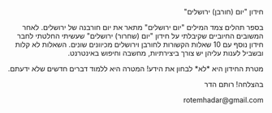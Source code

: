 <p dir="rtl">
חידון "יום (חורבן) ירושלים"
</p>

<p>
<p dir="rtl">
בספר תהלים צמד המילים "יום ירושלים" מתאר את יום חורבנה של ירושלים. לאחר המשובים החיוביים שקיבלתי על חידון "יום (שחרור) ירושלים" שעשיתי החלטתי לחבר חידון נוסף עם 10 שאלות הקשורות לחורבן וירושלים מכיוונים שונים. השאלות לא קלות ובשביל לענות עליהן יש צורך ביצירתיות, מחשבה  וחיפוש באינטרנט.
</p>

</p>
<p>
<p dir="rtl">
מטרת החידון היא *לא* לבחון את הידע! המטרה היא ללמוד דברים חדשים שלא ידעתם.</p>

</p>
<p>
<p dir="rtl">
בהצלחה! רותם הדר</p>

</p>
<p>
<p dir="rtl">
rotemhadar@gmail.com</p>
